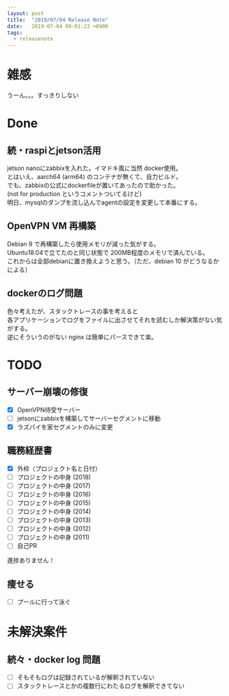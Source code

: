 ```yaml
---
layout: post
title:  "2019/07/04 Release Note"
date:   2019-07-04 09:01:23 +0900
tags:
  - releasenote
---
```

# 雑感

うーん。。。すっきりしない

# Done

## 続・raspiとjetson活用

jetson nanoにzabbixを入れた。イマドキ風に当然 docker使用。  
とはいえ、aarch64 (arm64) のコンテナが無くて、自力ビルド。  
でも、zabbixの公式にdockerfileが置いてあったので助かった。  
(not for production というコメントついてるけど)  
明日、mysqlのダンプを流し込んでagentの設定を変更して本番にする。

## OpenVPN VM 再構築

Debian 9 で再構築したら使用メモリが減った気がする。  
Ubuntu18.04で立てたのと同じ状態で 200MB程度のメモリで済んでいる。  
これからは全部debianに置き換えようと思う。（ただ、debian 10 がどうなるかによる）

## dockerのログ問題

色々考えたが、スタックトレースの事を考えると  
各アプリケーションでログをファイルに出させてそれを読むしか解決策がない気がする。  
逆にそういうのがない nginx は簡単にパースできて楽。

# TODO 

## サーバー崩壊の修復

- [x] OpenVPN待受サーバー
- [ ] jetsonにzabbixを構築してサーバーセグメントに移動
- [x] ラズパイを家セグメントのみに変更

## 職務経歴書

- [x] 外枠（プロジェクト名と日付）
- [ ] プロジェクトの中身 (2018)
- [ ] プロジェクトの中身 (2017)
- [ ] プロジェクトの中身 (2016)
- [ ] プロジェクトの中身 (2015)
- [ ] プロジェクトの中身 (2014)
- [ ] プロジェクトの中身 (2013)
- [ ] プロジェクトの中身 (2012)
- [ ] プロジェクトの中身 (2011)
- [ ] 自己PR

進捗ありません！

## 痩せる

- [ ] プールに行って泳ぐ

# 未解決案件

## 続々・docker log 問題

- [ ] そもそもログは記録されているが解釈されていない
- [ ] スタックトレースとかの複数行にわたるログを解釈できてない
